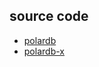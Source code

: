 ## source code

- [polardb](https://github.com/alibaba/PolarDB-for-PostgreSQL)
- [polardb-x](https://github.com/ApsaraDB/galaxysql)
